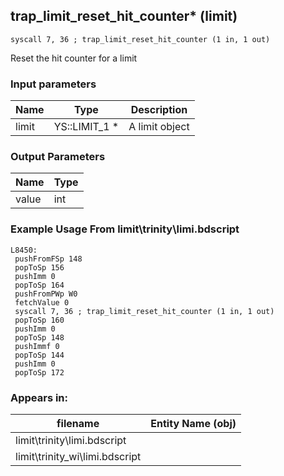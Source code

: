 ## trap_limit_reset_hit_counter* (limit)

`syscall 7, 36 ; trap_limit_reset_hit_counter (1 in, 1 out)`

Reset the hit counter for a limit

### Input parameters
| Name | Type | Description
|------|------|------------
| limit   | YS::LIMIT_1 *   | A limit object


### Output Parameters
| Name | Type
|------|-----
| value   | int   
### Example Usage From limit\trinity\limi.bdscript
```plaintext
L8450:
 pushFromFSp 148
 popToSp 156
 pushImm 0
 popToSp 164
 pushFromPWp W0
 fetchValue 0
 syscall 7, 36 ; trap_limit_reset_hit_counter (1 in, 1 out)
 popToSp 160
 pushImm 0
 popToSp 148
 pushImmf 0
 popToSp 144
 pushImm 0
 popToSp 172
```


### Appears in:
| filename | Entity Name (obj)
|----------|-------------
| limit\trinity\limi.bdscript       |           
| limit\trinity_wi\limi.bdscript       |           




